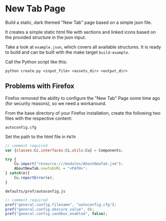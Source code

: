 # New Tab Page

Build a static, dark themed "New Tab" page based on a simple json file.

It creates a simple static html file with sections and linked icons based on
the provided structure in the json input.

Take a look at `example.json`, which covers all available structures. It is
ready to build and can be built with the make target `build-example`.

Call the Python script like this:

```
python create.py <input_file> <assets_dir> <output_dir>
```

## Problems with Firefox

Firefox removed the ability to configure the "New Tab" Page some time ago
(for security reasons), so we need a workaround.

From the base directory of your Firefox installation, create the following two
files with the respective content:


`autoconfig.cfg`

Set the path to the html file in `PATH`

```javascript
// comment required
var {classes:Cc,interfaces:Ci,utils:Cu} = Components;

try {
    Cu.import("resource:///modules/AboutNewTab.jsm");
    AboutNewTab.newTabURL = "<PATH>";
} catch(e){
    Cu.reportError(e);
}
```


`defaults/pref/autoconfig.js`

```javascript
// comment required
pref("general.config.filename", "autoconfig.cfg");
pref("general.config.obscure_value", 0);
pref("general.config.sandbox_enabled", false);
```
